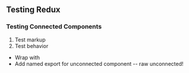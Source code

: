 Testing Redux
--------------


### Testing Connected Components

1. Test markup
2. Test behavior


- Wrap with <Provider>
- Add named export for unconnected component -- raw unconnected!

